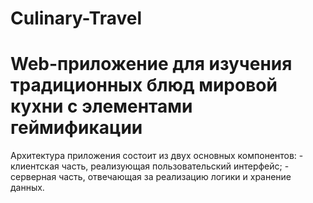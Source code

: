 # Culinary-Travel

<h1> Web-приложение для изучения традиционных блюд мировой кухни с элементами геймификации </h1>

<p> Архитектура приложения состоит из двух основных компонентов:
- клиентская часть, реализующая пользовательский интерфейс;
-	серверная часть, отвечающая за реализацию логики и хранение данных. </p>

